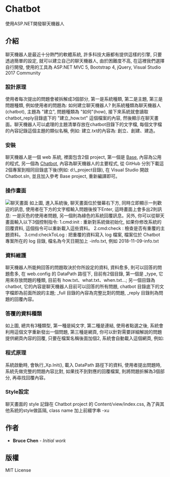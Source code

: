 # Chatbot

使用ASP.NET開發聊天機器人

## 介紹

聊天機器人是最近十分熱門的軟體系統, 許多科技大廠都有提供這樣的引擎, 只要透過簡單的設定, 就可以建立自己的聊天機器人, 由於困難度不高, 在這裡我們選擇自行開發, 使用的工具為 ASP.NET MVC 5, Bootstrap 4, jQuery, Visual Studio 2017 Community

### 設計原理

使用者每次提出的問題會被拆解成3個部分, 第一是系統種類, 第二是主題, 第三是問題種類, 例如使用者的問題為: 如何建立聊天機器人? 則系統種類為聊天機器人(chatbot), 主題為 "建立", 問題種類為 "如何"(how), 接下來系統就會讀取chatbot\_reply目錄底下的 "建立_how.txt" 這個檔案的內容, 然後顯示在聊天畫面。聊天機器人可以處理的主題清單存放在chatbot目錄下的文字檔, 每個文字檔的內容記錄這個主題的類似名稱, 例如: 建立.txt的內容為: 創立、創建、建造。

### 安裝

聊天機器人是一個 web 系統, 裡面包含2個 project, 第一個是 [Base](https://github.com/bruce66tw/Base), 內容為公用的程式, 另一個為 [Chatbot](https://github.com/bruce66tw/Chatbot), 內容為聊天機器人的主要程式, 從 GitHub 分別下載這2個專案到相同目錄底下後(例如: d:\\_project目錄), 在 Visual Studio 開啟 Chatbot.sln, 並且加入參考 Base project, 重新編譯即可。 

### 操作畫面

![聊天畫面](https://github.com/bruce66tw/Chatbot/images/chat.png)
如上圖, 進入系統後, 聊天畫面位於螢幕右下方, 同時立即顯示一則歡迎的訊息, 使用者在下方的文字框輸入問題後按下Enter, 這時畫面上會多出2則訊息: 一是灰色的使用者問題, 另一個則為綠色的系統回覆訊息。另外, 你可以從聊天畫面輸入以下3個控制指令:
1.cmd:init : 重新對系統做初始化, 如果你修改系統的回覆資料, 這個指令可以重新載入這些資料。
2.cmd:check : 檢查是否有重覆的主題資料。
3.cmd:checkToLog : 把重覆的資料寫入 log 檔案, 檔案位於 Chatbot 專案所在的 log 目錄, 檔名為今天日期加上 -info.txt, 例如 2018-11-09-info.txt

### 資料維護

聊天機器人所能夠回答的問題取決於你所設定的資料, 資料愈多, 則可以回答的問題愈多, 在 web.config 的 DataPath 路徑下, 目前有2個目錄, 第一個是 _type, 它用來存放問題的種類, 目前有 how.txt、what.txt、when.txt...; 另一個目錄為 chatbot, 它的內容是聊天機器人目前可以回答的所有問題, chatbot 目錄底下的文字檔即為前面所說的主題; _full 目錄的內容為完整比對的問題, _reply 目錄則為問題的回覆內容。

### 答覆的資料種類

如上圖, 總共有3種類型, 第一種是純文字, 第二種是連結, 使用者點選之後, 系統會利用這個文字重新發出一個問題, 第三種是網頁, 你可以針對需要詳細解說的問題提供網頁內容的回覆, 只要在檔案名稱後面加個2, 系統會自動載入這個網頁, 例如:

### 程式原理

系統啟動時, 會執行_Xp.Init(), 載入 DataPath 路徑下的資料, 使用者提出問題時, 系統先做完整的問題內容比對, 如果找不到對應的回覆檔案, 則將問題折解為3個部分, 再尋找回覆內容。

### Style設定

聊天畫面的 style 記錄在 Chatbot project 的 Content/view/index.css, 為了與其他系統的style做區隔, class name 加上前綴字串 -xu

## 作者

* **Bruce Chen** - *Initial work*

## 版權

MIT License
